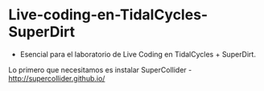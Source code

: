# Live-coding-en-TidalCycles-SuperDirt

- Esencial para el laboratorio de Live Coding en TidalCycles + SuperDirt.

Lo primero que necesitamos es instalar SuperCollider - http://supercollider.github.io/
